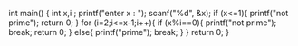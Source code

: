 int main()
{
int x,i ;
printf("enter x : ");
scanf("%d", &x);
if (x<=1){
    printf("not prime");
    return 0;
}
for (i=2;i<=x-1;i++){
 if (x%i==0){
    printf("not prime");
    break;
    return 0;
 }
 else{
     printf("prime");
     break;
 }
}
  return 0;
} 
